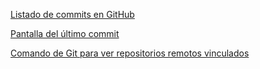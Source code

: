 
[Listado de commits en GitHub](https://i.imgur.com/pB4r21B.png)

[Pantalla del último commit](https://i.imgur.com/cptaBEe.png)

[Comando de Git para ver repositorios remotos vinculados](https://i.imgur.com/VSkKlau.png)
